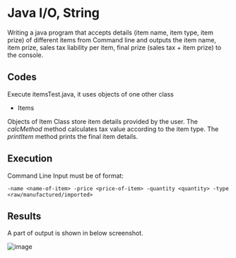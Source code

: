 # Java I/O, String
Writing a java program that accepts details (item name, item type, item prize) of different items from
Command line and outputs the item name, item prize, sales tax liability per item, final prize (sales tax + item prize) to the console.

## Codes
Execute itemsTest.java, it uses objects of one other class
- Items

Objects of Item Class store item details provided by the user. The *calcMethod* method calculates tax value according to the item type. The *printItem* method prints the final item details. 

## Execution
Command Line Input must be of format:
```
-name <name-of-item> -price <price-of-item> -quantity <quantity> -type <raw/manufactured/imported>
```

## Results
A part of output is shown in below screenshot.

![image](https://user-images.githubusercontent.com/23214916/50033597-28ccb000-001f-11e9-8ea1-e178715260cc.png)
